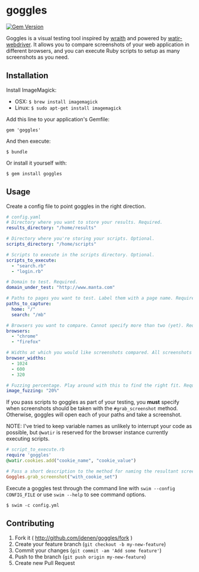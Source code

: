# goggles
[![Gem Version](https://badge.fury.io/rb/goggles.png)](http://badge.fury.io/rb/goggles)

Goggles is a visual testing tool inspired by [wraith](http://github.com/bbc-news/wraith) and powered by [watir-webdriver](http://github.com/watir/watir-webdriver). It allows you to compare screenshots of your web application in different browsers, and you can execute Ruby scripts to setup as many screenshots as you need.

## Installation

Install ImageMagick:

* OSX: `$ brew install imagemagick`
* Linux: `$ sudo apt-get install imagemagick`

Add this line to your application's Gemfile:

    gem 'goggles'

And then execute:

    $ bundle

Or install it yourself with:

    $ gem install goggles

## Usage

Create a config file to point goggles in the right direction.
``` yaml
# config.yaml
# Directory where you want to store your results. Required.
results_directory: "/home/results"

# Directory where you're storing your scripts. Optional.
scripts_directory: "/home/scripts"

# Scripts to execute in the scripts directory. Optional.
scripts_to_execute:
  - "search.rb"
  - "login.rb"

# Domain to test. Required.
domain_under_test: "http://www.manta.com"

# Paths to pages you want to test. Label them with a page name. Required.
paths_to_capture: 
  home: "/"
  search: "/mb"

# Browsers you want to compare. Cannot specify more than two (yet). Required.
browsers:
  - "chrome"
  - "firefox"

# Widths at which you would like screenshots compared. All screenshots will be taken at a height of 768. Required.
browser_widths:
  - 1024
  - 600
  - 320

# Fuzzing percentage. Play around with this to find the right fit. Required.
image_fuzzing: "20%"
```

If you pass scripts to goggles as part of your testing, you **must** specify when screenshots should be taken with the `#grab_screenshot` method. Otherwise, goggles will open each of your paths and take a screenshot.

NOTE: I've tried to keep variable names as unlikely to interrupt your code as possible, but `@watir` is reserved for the browser instance currently executing scripts.

``` ruby
# script_to_execute.rb
require 'goggles'
@watir.cookies.add("cookie_name", "cookie_value")

# Pass a short description to the method for naming the resultant screenshot
Goggles.grab_screenshot("with_cookie_set")
```

Execute a goggles test through the command line with `swim --config CONFIG_FILE` or use `swim --help` to see command options.

    $ swim -c config.yml

## Contributing

1. Fork it ( http://github.com/jdenen/goggles/fork )
2. Create your feature branch (`git checkout -b my-new-feature`)
3. Commit your changes (`git commit -am 'Add some feature'`)
4. Push to the branch (`git push origin my-new-feature`)
5. Create new Pull Request
